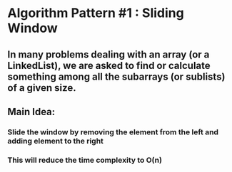 # Algorithm Pattern #1 : Sliding Window
## In many problems dealing with an array (or a LinkedList), we are asked to find or calculate something among all the subarrays (or sublists) of a given size.

## Main Idea:
### Slide the window by removing the element from the left and adding element to the right
### This will reduce the time complexity to O(n)